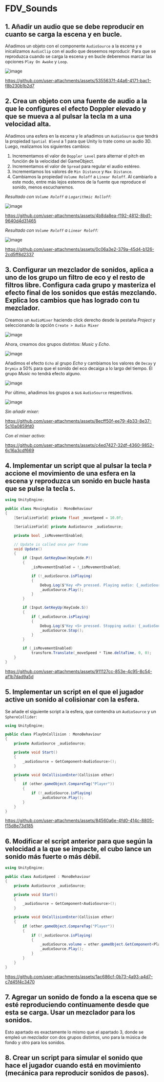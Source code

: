 # FDV_Sounds

## 1. Añadir un audio que se debe reproducir en cuanto se carga la escena y en bucle.

Añadimos un objeto con el componente `AudioSource` a la escena y e inicalizamos `AudioClip` con el audio que deseemos reproducir. Para que se reproduzca cuando se carga la escena y en bucle deberemos marcar las opciones `Play On Awake` y `Loop`.

![image](https://github.com/user-attachments/assets/ab3a7113-1c26-4526-8675-3985908923c9)


https://github.com/user-attachments/assets/5355637f-44a6-4171-bac1-f8b230b1b2d7


## 2. Crea un objeto con una fuente de audio a la que le configures el efecto Doppler elevado y que se mueva a al pulsar la tecla m a una velocidad alta.

Añadimos una esfera en la escena y le añadimos un `AudioSource` que tendrá la propiedad `Spatial Blend` a 1 para que Unity lo trate como un audio 3D. Luego, realizamos los siguientes cambios:

1. Incrementamos el valor de `Doppler Level` para alternar el pitch en función de la velocidad del GameObject.
2. Incrementamos el valor de `Spread` para regular el audio estéreo.
3. Incrementamos los valores de `Min Distance` y `Max Distance`.
4. Cambiamos la propiedad `Volume Roloff` a `Linear Roloff`. Al cambiarlo a este modo, entre más lejos estemos de la fuente que reproduce el sonido, menos escucharemos.

_Resultado con `Volume Roloff` a `Logarithmic Rolloff`:_

![image](https://github.com/user-attachments/assets/38838be1-4e48-4d2c-b023-1154d5e38810)

https://github.com/user-attachments/assets/4b8da8ea-f192-4812-8bd1-9640d4d31465


_Resultado con `Volume Roloff` a `Linear Roloff`:_

![image](https://github.com/user-attachments/assets/2b54649f-55e8-43fe-b1e9-220107f985f1)

https://github.com/user-attachments/assets/0c06a3e2-379a-45d4-b126-2cd5ff8d2337

## 3. Configurar un mezclador de sonidos, aplica a uno de los grupo un filtro de eco y el resto de filtros libre. Configura cada grupo y masteriza el efecto final de los sonidos que estás mezclando. Explica los cambios que has logrado con tu mezclador.

Creamos un `AudioMixer` haciendo click derecho desde la pestaña _Project_ y seleccionando la opción `Create > Audio Mixer`

![image](https://github.com/user-attachments/assets/b9d04895-c04d-4194-b5ad-681bd3b28b26)

Ahora, creamos dos grupos distintos: _Music_ y _Echo_.

![image](https://github.com/user-attachments/assets/8c4df56a-bde0-442d-95cf-475defab6518)

Añadimos el efecto `Echo` al grupo _Echo_ y cambiamos los valores de `Decay` y `Drymix` a 50% para que el sonido del eco decaiga a lo largo del tiempo. El grupo _Music_ no tendrá efecto alguno.

![image](https://github.com/user-attachments/assets/eab2a8a5-4853-40ac-9c0a-aca70bd4f451)

Por último, añadimos los grupos a sus `AudioSource` respectivos.

![image](https://github.com/user-attachments/assets/c8c5bafa-4703-4485-975a-8925dcb6d3af)

_Sin añadir mixer:_

https://github.com/user-attachments/assets/8ecff50f-ee79-4b33-8e37-5c10a0859fd0

_Con el mixer activo:_

https://github.com/user-attachments/assets/c4ed7427-32df-4360-9852-6c16a3cdf669

## 4. Implementar un script que al pulsar la tecla `P` accione el movimiento de una esfera en la escena y reproduzca un sonido en bucle hasta que se pulse la tecla `S`.

```c#
using UnityEngine;

public class MovingAudio : MonoBehaviour
{
    [SerializeField] private float _moveSpeed = 10.0f;

    [SerializeField] private AudioSource _audioSource;

    private bool _isMovementEnabled;

    // Update is called once per frame
    void Update()
    {
        if (Input.GetKeyDown(KeyCode.P))
        {
            _isMovementEnabled = !_isMovementEnabled;

            if (!_audioSource.isPlaying)
            {
                Debug.Log($"Key <P> pressed. Playing audio: {_audioSource.clip.name}");
                _audioSource.Play();
            }
        }

        if (Input.GetKeyUp(KeyCode.S))
        {
            if (_audioSource.isPlaying)
            {
                Debug.Log($"Key <S> pressed. Stopping audio: {_audioSource.clip.name}");
                _audioSource.Stop();
            }
        }

        if (_isMovementEnabled)
            transform.Translate(_moveSpeed * Time.deltaTime, 0, 0);
    }
}
```

https://github.com/user-attachments/assets/911127cc-853e-4c95-8c54-af1b7dad9a5d

## 5. Implementar un script en el que el jugador active un sonido al colisionar con la esfera.

Se añade el siguiente script a la esfera, que contendra un `AudioSource` y un `SphereCollider`:

```c#
using UnityEngine;

public class PlayOnCollision : MonoBehaviour
{
    private AudioSource _audioSource;

    private void Start()
    {
        _audioSource = GetComponent<AudioSource>();
    }

    private void OnCollisionEnter(Collision other)
    {
        if (other.gameObject.CompareTag("Player"))
        {
            if (!_audioSource.isPlaying)
                _audioSource.Play();
        }
    }
}
```

https://github.com/user-attachments/assets/84560a6e-4fd0-414c-8805-f15d8e73d185


## 6. Modificar el script anterior para que según la velocidad a la que se impacte, el cubo lance un sonido más fuerte o más débil.

```cs
using UnityEngine;

public class AudioSpeed : MonoBehaviour
{
    private AudioSource _audioSource;

    private void Start()
    {
        _audioSource = GetComponent<AudioSource>();
    }

    private void OnCollisionEnter(Collision other)
    {
        if (other.gameObject.CompareTag("Player"))
        {
            if (!_audioSource.isPlaying)
            {
                _audioSource.volume = other.gameObject.GetComponent<PlayerMovement>().MoveSpeed / 100;
                _audioSource.Play();
            }
        }
    }
}
```

https://github.com/user-attachments/assets/1ac686cf-0b73-4a93-a4d7-c7d45f4c3470

## 7. Agregar un sonido de fondo a la escena que se esté reproduciendo continuamente desde que esta se carga. Usar un mezclador para los sonidos.

Esto apartado es exactamente lo mismo que el apartado 3, donde se empleó un mezclador con dos grupos distintos, uno para la música de fondo y otro para los sonidos.

## 8. Crear un script para simular el sonido que hace el jugador cuando está en movimiento (mecánica para reproducir sonidos de pasos).


